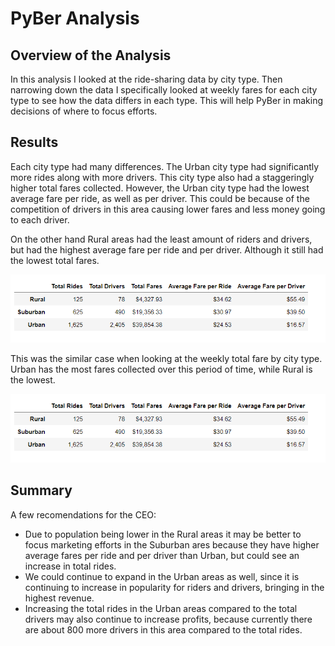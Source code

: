 # PyBer Analysis
## Overview of the Analysis
In this analysis I looked at the ride-sharing data by city type. Then narrowing down the data I specifically looked at weekly fares for each city type to see how the data differs in each type. This will help PyBer in making decisions of where to focus efforts.

## Results
Each city type had many differences. The Urban city type had significantly more rides along with more drivers. This city type also had a staggeringly higher total fares collected. However, the Urban city type had the lowest average fare per ride, as well as per driver. This could be because of the competition of drivers in this area causing lower fares and less money going to each driver.

On the other hand Rural areas had the least amount of riders and drivers, but had the highest average fare per ride and per driver. Although it still had the lowest total fares.

![Summary of data](https://github.com/lbp12/PyBer_Analysis/blob/main/analysis/Fig11.png)

This was the similar case when looking at the weekly total fare by city type. Urban has the most fares collected over this period of time, while Rural is the lowest.

![Weekly Fares](https://github.com/lbp12/PyBer_Analysis/blob/main/analysis/Fig11.png)

## Summary
A few recomendations for the CEO:
  - Due to population being lower in the Rural areas it may be better to focus marketing efforts in the       Suburban ares because they have higher average fares per ride and per driver than Urban, but could       see an increase in total rides. 
  - We could continue to expand in the Urban areas as well, since it is continuing to increase in      popularity for riders and drivers, bringing in the highest revenue.
  - Increasing the total rides in the Urban areas compared to the total drivers may also continue to increase profits, because currently there are about 800 more drivers in this area compared to the total rides.
